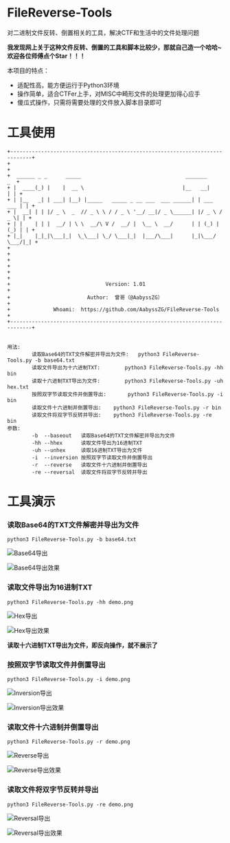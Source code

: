 # FileReverse-Tools

对二进制文件反转、倒置相关的工具，解决CTF和生活中的文件处理问题

**我发现网上关于这种文件反转、倒置的工具和脚本比较少，那就自己造一个哈哈~欢迎各位师傅点个Star！！！**

本项目的特点：
- 适配性高，能方便运行于Python3环境
- 操作简单，适合CTFer上手，对MISC中畸形文件的处理更加得心应手
- 傻瓜式操作，只需将需要处理的文件放入脚本目录即可

# 工具使用

```
+-----------------------------------------------------------------------------+
+                                                                             +
+  ______ _ _      _____                                  _______          _  +
+ |  ____(_) |    |  __ \                                |__   __|        | | +
+ | |__   _| | ___| |__) |_____   _____ _ __ ___  ___ ______| | ___   ___ | | +
+ |  __| | | |/ _ \  _  // _ \ \ / / _ \ '__/ __|/ _ \______| |/ _ \ / _ \| | +
+ | |    | | |  __/ | \ \  __/\ V /  __/ |  \__ \  __/      | | (_) | (_) | | +
+ |_|    |_|_|\___|_|  \_\___| \_/ \___|_|  |___/\___|      |_|\___/ \___/|_| +
+                                                                             +
+                                                                             +
+                                                                             +
+                               Version: 1.01                                 +
+                         Author:  曾哥（@AabyssZG）                          +
+              Whoami:  https://github.com/AabyssZG/FileReverse-Tools         +
+-----------------------------------------------------------------------------+


用法:
        读取Base64的TXT文件解密并导出为文件:   python3 FileReverse-Tools.py -b base64.txt
        读取文件导出为十六进制TXT:        python3 FileReverse-Tools.py -hh bin
        读取十六进制TXT导出为文件:        python3 FileReverse-Tools.py -uh hex.txt
        按照双字节读取文件并倒置导出:       python3 FileReverse-Tools.py -i bin
        读取文件十六进制并倒置导出:    python3 FileReverse-Tools.py -r bin
        读取文件将双字节反转并导出:    python3 FileReverse-Tools.py -re bin
参数:
        -b  --baseout   读取Base64的TXT文件解密并导出为文件
        -hh --hhex      读取文件导出为16进制TXT
        -uh --unhex     读取16进制TXT导出为文件
        -i  --inversion 按照双字节读取文件并倒置导出
        -r  --reverse   读取文件十六进制并倒置导出
        -re --reversal  读取文件将双字节反转并导出
```

# 工具演示

### 读取Base64的TXT文件解密并导出为文件

```
python3 FileReverse-Tools.py -b base64.txt
```

![Base64导出](./pic/base64导出.png)

![Base64导出效果](./pic/base64导出效果.png)

### 读取文件导出为16进制TXT

```
python3 FileReverse-Tools.py -hh demo.png
```

![Hex导出](./pic/hex导出.png)

![Hex导出效果](./pic/hex导出效果.png)

**读取十六进制TXT导出为文件，即反向操作，就不展示了**

### 按照双字节读取文件并倒置导出

```
python3 FileReverse-Tools.py -i demo.png
```

![Inversion导出](./pic/inversion导出.png)

![Inversion导出效果](./pic/inversion导出效果.png)

### 读取文件十六进制并倒置导出

```
python3 FileReverse-Tools.py -r demo.png
```

![Reverse导出](./pic/reverse导出.png)

![Reverse导出效果](./pic/reverse导出效果.png)

### 读取文件将双字节反转并导出

```
python3 FileReverse-Tools.py -re demo.png
```

![Reversal导出](./pic/reversal导出.png)

![Reversal导出效果](./pic/reversal导出效果.png)
